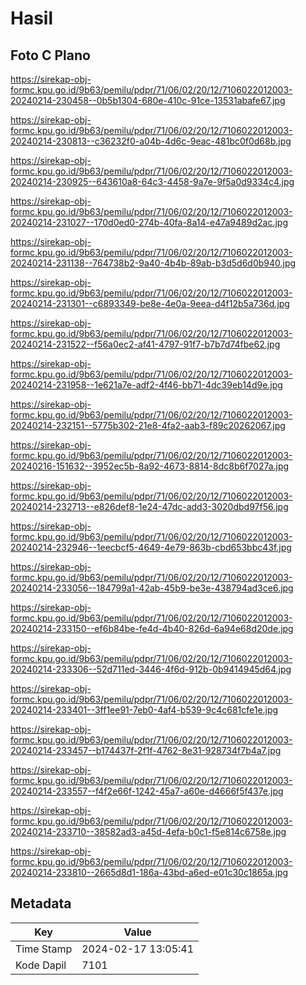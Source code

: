 # Hasil

## Foto C Plano

https://sirekap-obj-formc.kpu.go.id/9b63/pemilu/pdpr/71/06/02/20/12/7106022012003-20240214-230458--0b5b1304-680e-410c-91ce-13531abafe67.jpg

https://sirekap-obj-formc.kpu.go.id/9b63/pemilu/pdpr/71/06/02/20/12/7106022012003-20240214-230813--c36232f0-a04b-4d6c-9eac-481bc0f0d68b.jpg

https://sirekap-obj-formc.kpu.go.id/9b63/pemilu/pdpr/71/06/02/20/12/7106022012003-20240214-230925--643610a8-64c3-4458-9a7e-9f5a0d9334c4.jpg

https://sirekap-obj-formc.kpu.go.id/9b63/pemilu/pdpr/71/06/02/20/12/7106022012003-20240214-231027--170d0ed0-274b-40fa-8a14-e47a9489d2ac.jpg

https://sirekap-obj-formc.kpu.go.id/9b63/pemilu/pdpr/71/06/02/20/12/7106022012003-20240214-231138--764738b2-9a40-4b4b-89ab-b3d5d6d0b940.jpg

https://sirekap-obj-formc.kpu.go.id/9b63/pemilu/pdpr/71/06/02/20/12/7106022012003-20240214-231301--c6893349-be8e-4e0a-9eea-d4f12b5a736d.jpg

https://sirekap-obj-formc.kpu.go.id/9b63/pemilu/pdpr/71/06/02/20/12/7106022012003-20240214-231522--f56a0ec2-af41-4797-91f7-b7b7d74fbe62.jpg

https://sirekap-obj-formc.kpu.go.id/9b63/pemilu/pdpr/71/06/02/20/12/7106022012003-20240214-231958--1e621a7e-adf2-4f46-bb71-4dc39eb14d9e.jpg

https://sirekap-obj-formc.kpu.go.id/9b63/pemilu/pdpr/71/06/02/20/12/7106022012003-20240214-232151--5775b302-21e8-4fa2-aab3-f89c20262067.jpg

https://sirekap-obj-formc.kpu.go.id/9b63/pemilu/pdpr/71/06/02/20/12/7106022012003-20240216-151632--3952ec5b-8a92-4673-8814-8dc8b6f7027a.jpg

https://sirekap-obj-formc.kpu.go.id/9b63/pemilu/pdpr/71/06/02/20/12/7106022012003-20240214-232713--e826def8-1e24-47dc-add3-3020dbd97f56.jpg

https://sirekap-obj-formc.kpu.go.id/9b63/pemilu/pdpr/71/06/02/20/12/7106022012003-20240214-232946--1eecbcf5-4649-4e79-863b-cbd653bbc43f.jpg

https://sirekap-obj-formc.kpu.go.id/9b63/pemilu/pdpr/71/06/02/20/12/7106022012003-20240214-233056--184799a1-42ab-45b9-be3e-438794ad3ce6.jpg

https://sirekap-obj-formc.kpu.go.id/9b63/pemilu/pdpr/71/06/02/20/12/7106022012003-20240214-233150--ef6b84be-fe4d-4b40-826d-6a94e68d20de.jpg

https://sirekap-obj-formc.kpu.go.id/9b63/pemilu/pdpr/71/06/02/20/12/7106022012003-20240214-233306--52d711ed-3446-4f6d-912b-0b9414945d64.jpg

https://sirekap-obj-formc.kpu.go.id/9b63/pemilu/pdpr/71/06/02/20/12/7106022012003-20240214-233401--3ff1ee91-7eb0-4af4-b539-9c4c681cfe1e.jpg

https://sirekap-obj-formc.kpu.go.id/9b63/pemilu/pdpr/71/06/02/20/12/7106022012003-20240214-233457--b174437f-2f1f-4762-8e31-928734f7b4a7.jpg

https://sirekap-obj-formc.kpu.go.id/9b63/pemilu/pdpr/71/06/02/20/12/7106022012003-20240214-233557--f4f2e66f-1242-45a7-a60e-d4666f5f437e.jpg

https://sirekap-obj-formc.kpu.go.id/9b63/pemilu/pdpr/71/06/02/20/12/7106022012003-20240214-233710--38582ad3-a45d-4efa-b0c1-f5e814c6758e.jpg

https://sirekap-obj-formc.kpu.go.id/9b63/pemilu/pdpr/71/06/02/20/12/7106022012003-20240214-233810--2665d8d1-186a-43bd-a6ed-e01c30c1865a.jpg


## Metadata

| Key        | Value               |
| ---------- | ------------------- |
| Time Stamp | 2024-02-17 13:05:41 |
| Kode Dapil | 7101                |



